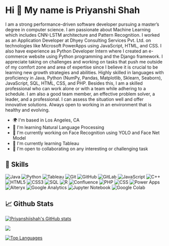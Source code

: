 Hi 👋 My name is Priyanshi Shah
================================

I am a strong performance-driven software developer pursuing a master’s degree in computer science. I am passionate about Machine Learning which includes CNN-LSTM architecture and Pattern Recognition. I worked as an Application Developer at Dhyey Consulting Services Pvt. Ltd. on technologies like Microsoft PowerApps using JavaScript, HTML, and CSS. I also have experience as Python Developer Intern where I created an e-commerce website using Python programming and the Django framework. I appreciate taking on challenges and working on tasks that push me outside of my comfort zone and area of expertise since I believe it is crucial to be learning new growth strategies and abilities. Highly skilled in languages with proficiency in Java, Python (NumPy, Pandas, Matplotlib, Sklearn, Seaborn), JavaScript, SQL, HTML, CSS, and PHP.
Besides this, I am a skilled professional who can work alone or with a team while adhering to a schedule. I am also a good team member, an effective problem solver, a leader, and a professional. I can assess the situation well and offer innovative solutions. Always open to working in an environment that is healthy and evolving.

* 🌍  I'm based in Los Angeles, CA
* 🧠  I'm learning Natural Language Processing
* 🔭  I'm currently working on Face Recognition using YOLO and Face Net Model
* 🌱  I'm currently learning Tableau
* 🤝  I'm open to collaborating on any interesting or challenging task


## 🔧 Skills

![Java](https://img.shields.io/badge/-Java-EC2025?style=flat-square&logo=java&logoColor=white)
![Python](https://img.shields.io/badge/-Python-F7CC41?style=flat-square&logo=Python)
![Tableau](https://img.shields.io/badge/-Tableau-F80000?style=flat-square&logo=Tableau)
![Git](https://img.shields.io/badge/-Git-black?style=flat-square&logo=git)
![GitHub](https://img.shields.io/badge/-GitHub-181717?style=flat-square&logo=github)
![GitLab](https://img.shields.io/badge/-GitLab-FCA121?style=flat-square&logo=gitlab)
![JavaScript](https://img.shields.io/badge/-JavaScript-black?style=flat-square&logo=javascript)
![C++](https://img.shields.io/badge/-C++-00599C?style=flat-square&logo=c)
![HTML5](https://img.shields.io/badge/-HTML5-E34F26?style=flat-square&logo=html5&logoColor=white)
![CSS3](https://img.shields.io/badge/-CSS3-1572B6?style=flat-square&logo=css3)
![SQL](https://img.shields.io/badge/-SQL-black?style=flat-square&logo=SQL)
![R](https://img.shields.io/badge/-R-00599C?style=flat-square&logo=R)
![Confluence](https://img.shields.io/badge/-Confluence-F7CC41?style=flat-square&logo=Confluence)
![PHP](https://img.shields.io/badge/-PHP-F7CC41?style=flat-square&logo=PHP)
![CSS](https://img.shields.io/badge/-CSS-F7CC41?style=flat-square&logo=CSS)
![Power Apps](https://img.shields.io/badge/-Power_Apps-F7CC41?style=flat-square&logo=PowerApps)
![Alteryx](https://img.shields.io/badge/-Alteryx-F7CC41?style=flat-square&logo=Alteryx)
![Google Analytics](https://img.shields.io/badge/-Google_Analytics-F7CC41?style=flat-square&logo=GoogleAnalytics)
![Jupyter Notebook](https://img.shields.io/badge/-Jupyter_Notebook-F7CC41?style=flat-square&logo=JupyterNotebook)
![Google Colab](https://img.shields.io/badge/-Google_Colab-F7CC41?style=flat-square&logo=Google-Colab) 







## &#x1f4c8; Github Stats

<a href="http://www.github.com/Priyanshiishah"><img src="https://github-readme-stats.vercel.app/api?username=Priyanshiishah&show_icons=true&hide=&count_private=true&title_color=0891b2&text_color=ffffff&icon_color=0891b2&bg_color=1c1917&hide_border=true&show_icons=true" alt="Priyanshiishah's GitHub stats" /></a>

<a href="http://www.github.com/Priyanshiishah"><img src="https://github-readme-streak-stats.herokuapp.com/?user=Priyanshiishah&stroke=ffffff&background=1c1917&ring=0891b2&fire=0891b2&currStreakNum=ffffff&currStreakLabel=0891b2&sideNums=ffffff&sideLabels=ffffff&dates=ffffff&hide_border=true" /></a>

<a href="https://github.com/Priyanshiishah" align="left"><img src="https://github-readme-stats.vercel.app/api/top-langs/?username=Priyanshiishah&langs_count=10&title_color=0891b2&text_color=ffffff&icon_color=0891b2&bg_color=1c1917&hide_border=true&locale=en&custom_title=Top%20%Languages" alt="Top Languages" /></a>

<!--
**Priyanshiishah/Priyanshiishah** is a ✨ _special_ ✨ repository because its `README.md` (this file) appears on your GitHub profile.

Here are some ideas to get you started:

- 🔭 I’m currently working on ...
- 🌱 I’m currently learning ...
- 👯 I’m looking to collaborate on ...
- 🤔 I’m looking for help with ...
- 💬 Ask me about ...
- 📫 How to reach me: ...
- 😄 Pronouns: ...
- ⚡ Fun fact: ...
-->
